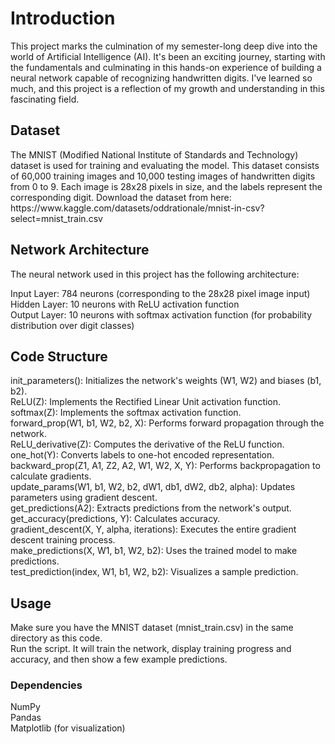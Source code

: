 <h1>Introduction</h1>
This project marks the culmination of my semester-long deep dive into the world of Artificial Intelligence (AI). It's been an exciting journey, starting with the fundamentals and culminating in this hands-on experience of building a neural network capable of recognizing handwritten digits. I've learned so much, and this project is a reflection of my growth and understanding in this fascinating field. 

<h2>Dataset</h2>
The MNIST (Modified National Institute of Standards and Technology) dataset is used for training and evaluating the model. This dataset consists of 60,000 training images and 10,000 testing images of handwritten digits from 0 to 9. Each image is 28x28 pixels in size, and the labels represent the corresponding digit.
Download the dataset from here: https://www.kaggle.com/datasets/oddrationale/mnist-in-csv?select=mnist_train.csv

<h2>Network Architecture</h2>
The neural network used in this project has the following architecture:

Input Layer: 784 neurons (corresponding to the 28x28 pixel image input)<br>
Hidden Layer: 10 neurons with ReLU activation function<br>
Output Layer: 10 neurons with softmax activation function (for probability distribution over digit classes)<br>
<h2>Code Structure</h2>
init_parameters(): Initializes the network's weights (W1, W2) and biases (b1, b2).<br>
ReLU(Z): Implements the Rectified Linear Unit activation function.<br>
softmax(Z): Implements the softmax activation function.<br>
forward_prop(W1, b1, W2, b2, X): Performs forward propagation through the network.<br>
ReLU_derivative(Z): Computes the derivative of the ReLU function.<br>
one_hot(Y): Converts labels to one-hot encoded representation.<br>
backward_prop(Z1, A1, Z2, A2, W1, W2, X, Y): Performs backpropagation to calculate gradients.<br>
update_params(W1, b1, W2, b2, dW1, db1, dW2, db2, alpha): Updates parameters using gradient descent.<br>
get_predictions(A2): Extracts predictions from the network's output.<br>
get_accuracy(predictions, Y): Calculates accuracy.<br>
gradient_descent(X, Y, alpha, iterations): Executes the entire gradient descent training process.<br>
make_predictions(X, W1, b1, W2, b2): Uses the trained model to make predictions.<br>
test_prediction(index, W1, b1, W2, b2): Visualizes a sample prediction.<br>
<h2>Usage</h2>
Make sure you have the MNIST dataset (mnist_train.csv) in the same directory as this code.<br>
Run the script. It will train the network, display training progress and accuracy, and then show a few example predictions.<br>


<h3>Dependencies</h3>
NumPy<br>
Pandas<br>
Matplotlib (for visualization)<br>




